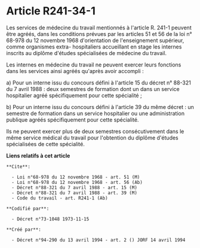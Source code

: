 # Article R241-34-1

Les services de médecine du travail mentionnés à l'article R. 241-1 peuvent être agréés, dans les conditions prévues par les
articles 51 et 56 de la loi n° 68-978 du 12 novembre 1968 d'orientation de l'enseignement supérieur, comme organismes extra-
hospitaliers accueillant en stage les internes inscrits au diplôme d'études spécialisées de médecine du travail.

Les internes en médecine du travail ne peuvent exercer leurs fonctions dans les services ainsi agréés qu'après avoir
accompli :

a) Pour un interne issu du concours défini à l'article 15 du décret n° 88-321 du 7 avril 1988 : deux semestres de formation
dont un dans un service hospitalier agréé spécifiquement pour cette spécialité ;

b) Pour un interne issu du concours défini à l'article 39 du même décret : un semestre de formation dans un service
hospitalier ou une administration publique agréés spécifiquement pour cette spécialité.

Ils ne peuvent exercer plus de deux semestres consécutivement dans le même service médical du travail pour l'obtention du
diplôme d'études spécialisées de cette spécialité.

**Liens relatifs à cet article**

	**Cite**:

	  - Loi n°68-978 du 12 novembre 1968 - art. 51 (M)
	  - Loi n°68-978 du 12 novembre 1968 - art. 56 (Ab)
	  - Décret n°88-321 du 7 avril 1988 - art. 15 (M)
	  - Décret n°88-321 du 7 avril 1988 - art. 39 (M)
	  - Code du travail - art. R241-1 (Ab)

	**Codifié par**:

	  - Décret n°73-1048 1973-11-15

	**Créé par**:

	  - Décret n°94-290 du 13 avril 1994 - art. 2 () JORF 14 avril 1994
